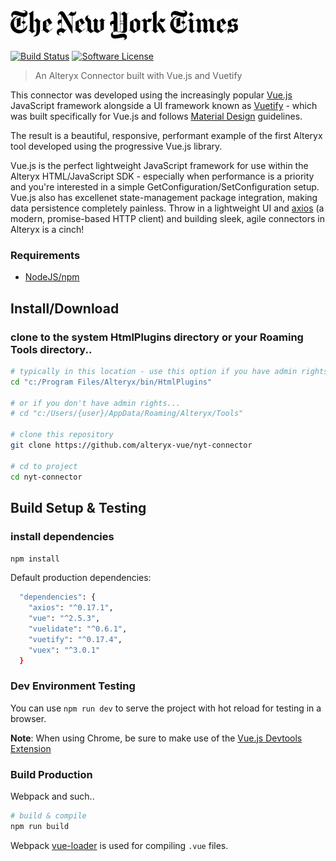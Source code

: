 <img src='./public/banner.png' height='48'>

[![Build Status](https://travis-ci.org/alteryx-vue/nyt-connector.svg?branch=master)](https://travis-ci.org/alteryx-vue/nyt-connector) [![Software License](https://img.shields.io/badge/license-MIT-brightgreen.svg?style=flat)](LICENSE)
> An Alteryx Connector built with Vue.js and Vuetify

This connector was developed using the increasingly popular [Vue.js](https://vuejs.org) JavaScript framework alongside a UI framework known as [Vuetify](https://vuetifyjs.com) - which was built specifically for Vue.js and follows [Material Design](https://material.io/) guidelines.  

The result is a beautiful, responsive, performant example of the first Alteryx tool developed using the progressive Vue.js library.

Vue.js is the perfect lightweight JavaScript framework for use within the Alteryx HTML/JavaScript SDK - especially when performance is a  priority and you're interested in a simple GetConfiguration/SetConfiguration setup.  Vue.js also has excellenet state-management package integration, making data persistence completely painless.  Throw in a lightweight UI and [axios](https://github.com/axios/axios) (a modern, promise-based HTTP client) and building sleek, agile connectors in Alteryx is a cinch!


### Requirements
- [NodeJS/npm](https://nodejs.org)


## Install/Download

### clone to the system HtmlPlugins directory or your Roaming Tools directory..

``` bash
# typically in this location - use this option if you have admin rights on your machine
cd "c:/Program Files/Alteryx/bin/HtmlPlugins"

# or if you don't have admin rights...
# cd "c:/Users/{user}/AppData/Roaming/Alteryx/Tools"

# clone this repository
git clone https://github.com/alteryx-vue/nyt-connector

# cd to project
cd nyt-connector
```

## Build Setup & Testing

### install dependencies

`npm install`

Default production dependencies:

``` bash
  "dependencies": {
    "axios": "^0.17.1",
    "vue": "^2.5.3",
    "vuelidate": "^0.6.1",
    "vuetify": "^0.17.4",
    "vuex": "^3.0.1"
  }
```

### Dev Environment Testing

You can use `npm run dev` to serve the project with hot reload for testing in a browser.

__Note__: When using Chrome, be sure to make use of the [Vue.js Devtools Extension](https://chrome.google.com/webstore/detail/vuejs-devtools/nhdogjmejiglipccpnnnanhbledajbpd)

### Build Production

Webpack and such..

``` bash
# build & compile
npm run build
```

Webpack [vue-loader](http://vuejs.github.io/vue-loader) is used for compiling `.vue` files.
